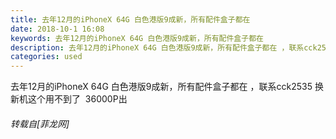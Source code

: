```yaml
---
title: 去年12月的iPhoneX 64G 白色港版9成新，所有配件盒子都在
date: 2018-10-1 16:08
keywords: 去年12月的iPhoneX 64G 白色港版9成新，所有配件盒子都在
description: 去年12月的iPhoneX 64G 白色港版9成新，所有配件盒子都在 ，联系cck2535 换新机这个用不到了  36000P出
categories: used
---
```

<td class="t_f" id="postmessage_1920228">

去年12月的iPhoneX 64G 白色港版9成新，所有配件盒子都在 ，联系cck2535 换新机这个用不到了  36000P出</td>
###### 转载自[菲龙网]